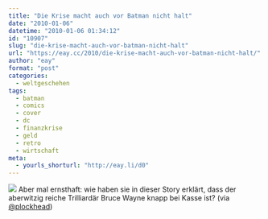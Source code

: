 ```yaml
---
title: "Die Krise macht auch vor Batman nicht halt"
date: "2010-01-06"
datetime: "2010-01-06 01:34:12"
id: "10907"
slug: "die-krise-macht-auch-vor-batman-nicht-halt"
url: "https://eay.cc/2010/die-krise-macht-auch-vor-batman-nicht-halt/"
author: "eay"
format: "post"
categories:
  - weltgeschehen
tags:
  - batman
  - comics
  - cover
  - dc
  - finanzkrise
  - geld
  - retro
  - wirtschaft
meta:
  - yourls_shorturl: "http://eay.li/d0"
---
```


![](https://eay.cc/uploads/2010/batmanpleite.jpg) Aber mal ernsthaft: wie haben sie in dieser Story erklärt, dass der aberwitzig reiche Trilliardär Bruce Wayne knapp bei Kasse ist? (via [@plockhead](http://twitter.com/plockhead/status/7334234680))
